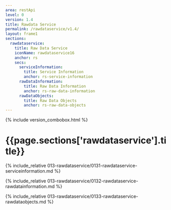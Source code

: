 ```yaml
---
area: restApi
level: 0
version: 1.4
title: Rawdata Service
permalink: /rawdataservice/v1.4/
layout: frame1
sections:
  rawdataservice:
    title: Raw Data Service
    iconName: rawdataservice16
    anchor: rs
    secs:
      serviceInformation:
        title: Service Information
        anchor: rs-service-information
      rawDataInformation:
        title: Raw Data Information
        anchor: rs-raw-data-information
      rawDataObjects:
        title: Raw Data Objects
        anchor: rs-raw-data-objects
---
```


{% include version_combobox.html %}

<h1 id="{{page.sections['rawdataservice'].anchor}}">{{page.sections['rawdataservice'].title}}</h1>

{% include_relative 013-rawdataservice/0131-rawdataservice-serviceinformation.md %}

{% include_relative 013-rawdataservice/0132-rawdataservice-rawdatainformation.md %}

{% include_relative 013-rawdataservice/0133-rawdataservice-rawdataobjects.md %}
